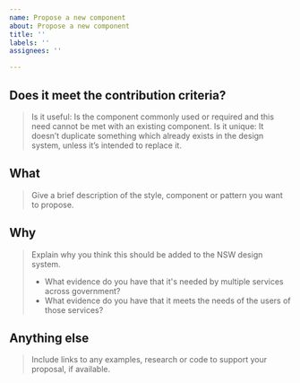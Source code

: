```yaml
---
name: Propose a new component
about: Propose a new component
title: ''
labels: ''
assignees: ''

---
```


## Does it meet the contribution criteria?
> Is it useful: Is the component commonly used or required and this need cannot be met with an existing component.
> Is it unique: It doesn’t duplicate something which already exists in the design system, unless it’s intended to replace it.

## What
> Give a brief description of the style, component or pattern you want to propose.

## Why
> Explain why you think this should be added to the NSW design system.
>
> - What evidence do you have that it's needed by multiple services across government?
> - What evidence do you have that it meets the needs of the users of those services?

## Anything else
> Include links to any examples, research or code to support your proposal, if available.
